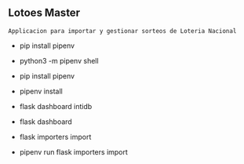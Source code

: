## Lotoes Master

    Applicacion para importar y gestionar sorteos de Loteria Nacional

 - pip install pipenv
 - python3 -m pipenv shell
 - pip install pipenv
 - pipenv install

 - flask dashboard intidb
 - flask dashboard 
 - flask importers import
 - pipenv run flask importers import 
